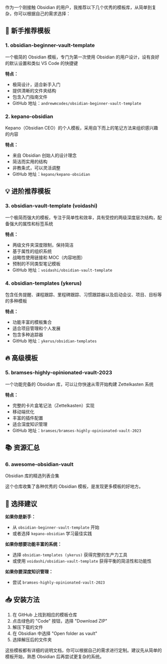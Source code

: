 作为一个刚接触 Obsidian 的用户，我推荐以下几个优秀的模板库，从简单到复杂，你可以根据自己的需求选择：

## 🌟 新手推荐模板

### 1. **obsidian-beginner-vault-template**

一个极简的 Obsidian 模板，专门为第一次使用 Obsidian 的用户设计，设有良好的默认设置和类似 VS Code 的快捷键

**特点：**

- 极简设计，适合新手入门
- 提供清晰的文件夹结构
- 包含入门指南文件
- GitHub 地址：`andrewmcodes/obsidian-beginner-vault-template`

### 2. **kepano-obsidian**

Kepano（Obsidian CEO）的个人模板，采用自下而上的笔记方法来组织感兴趣的内容

**特点：**

- 来自 Obsidian 创始人的设计理念
- 简洁而实用的结构
- 非教条式，可以灵活调整
- GitHub 地址：`kepano/kepano-obsidian`

## 💡 进阶推荐模板

### 3. **obsidian-vault-template (voidashi)**

一个极简而强大的模板，专注于简单性和效率，具有受控的两级深度层次结构，配备强大的属性和标签系统

**特点：**

- 两级文件夹深度限制，保持简洁
- 基于属性的组织系统
- 战略性使用链接和 MOC（内容地图）
- 预制的不同类型笔记模板
- GitHub 地址：`voidashi/obsidian-vault-template`

### 4. **obsidian-templates (ykerus)**

包含任务提醒、课程跟踪、里程碑跟踪、习惯跟踪器以及启动会议、项目、目标等的多种模板

**特点：**

- 功能丰富的模板集合
- 适合项目管理和个人发展
- 包含多种追踪器
- GitHub 地址：`ykerus/obsidian-templates`

## 🔥 高级模板

### 5. **bramses-highly-opinionated-vault-2023**

一个功能完备的 Obsidian 库，可以让你快速从零开始构建 Zettelkasten 系统

**特点：**

- 完整的卡片盒笔记法（Zettelkasten）实现
- 移动端优化
- 丰富的插件配置
- 适合深度知识管理
- GitHub 地址：`bramses/bramses-highly-opinionated-vault-2023`

## 📚 资源汇总

### 6. **awesome-obsidian-vault**

Obsidian 库的精选列表合集

这个仓库收集了各种优秀的 Obsidian 模板，是发现更多模板的好地方。

## 🎯 选择建议

**如果你是新手：**

- 从 `obsidian-beginner-vault-template` 开始
- 或者选择 `kepano-obsidian` 学习最佳实践

**如果你想要功能丰富的系统：**

- 选择 `obsidian-templates (ykerus)` 获得完整的生产力工具
- 或使用 `voidashi/obsidian-vault-template` 获得平衡的简洁性和功能性

**如果你要深度知识管理：**

- 尝试 `bramses-highly-opinionated-vault-2023`

## 📥 安装方法

1. 在 GitHub 上找到相应的模板仓库
2. 点击绿色的 "Code" 按钮，选择 "Download ZIP"
3. 解压下载的文件
4. 在 Obsidian 中选择 "Open folder as vault"
5. 选择解压后的文件夹

这些模板都有详细的说明文档，你可以根据自己的需求进行定制。建议先从简单的模板开始，熟悉 Obsidian 后再尝试更复杂的系统。